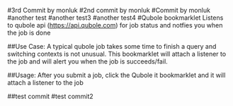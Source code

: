 #3rd Commit by monluk
#2nd commit by monluk
#Commit by monluk
#another test
#another test3
#another test4
#Qubole bookmarklet	
Listens to qubole api (https://api.qubole.com) for job status and notfies you when the job is done

##Use Case:
A typical qubole job takes some time to finish a query and switching contexts is not unusual. This bookmarklet will attach a listener to the job and will alert you when the job is succeeds/fail.

##Usage:
After you submit a job, click the Qubole it bookmarklet and it will attach a listener to the job

##test commit
#test commit2

